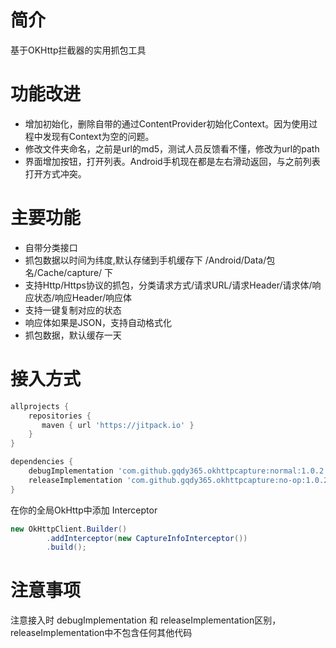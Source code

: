 # 简介
基于OKHttp拦截器的实用抓包工具

# 功能改进
- 增加初始化，删除自带的通过ContentProvider初始化Context。因为使用过程中发现有Context为空的问题。
- 修改文件夹命名，之前是url的md5，测试人员反馈看不懂，修改为url的path
- 界面增加按钮，打开列表。Android手机现在都是左右滑动返回，与之前列表打开方式冲突。

# 主要功能
- 自带分类接口
- 抓包数据以时间为纬度,默认存储到手机缓存下 /Android/Data/包名/Cache/capture/ 下
- 支持Http/Https协议的抓包，分类请求方式/请求URL/请求Header/请求体/响应状态/响应Header/响应体
- 支持一键复制对应的状态
- 响应体如果是JSON，支持自动格式化
- 抓包数据，默认缓存一天


# 接入方式
```gradle
allprojects {
	repositories {
	   maven { url 'https://jitpack.io' }
	}
}

dependencies {
    debugImplementation 'com.github.gqdy365.okhttpcapture:normal:1.0.2'
    releaseImplementation 'com.github.gqdy365.okhttpcapture:no-op:1.0.2'
}
```
在你的全局OkHttp中添加 Interceptor
```java
new OkHttpClient.Builder()
        .addInterceptor(new CaptureInfoInterceptor())
        .build();
```

# 注意事项
注意接入时  debugImplementation 和 releaseImplementation区别，releaseImplementation中不包含任何其他代码
